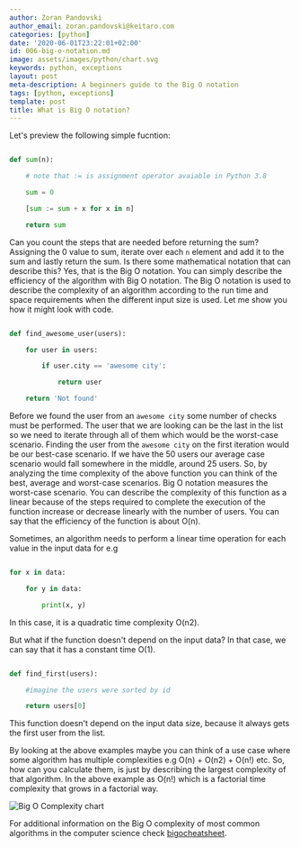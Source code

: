 ```yaml
---
author: Zoran Pandovski
author_email: zoran.pandovski@keitaro.com
categories: [python]
date: '2020-06-01T23:22:01+02:00'
id: 006-big-o-notation.md
image: assets/images/python/chart.svg
keywords: python, exceptions
layout: post
meta-description: A beginners guide to the Big O notation
tags: [python, exceptions]
template: post
title: What is Big O notation?
---
```




Let's preview the following simple fucntion:



```python

def sum(n):

    # note that := is assignment operator avaiable in Python 3.8

    sum = 0

    [sum := sum + x for x in n]

    return sum

```



Can you count the steps that are needed before returning the sum? Assigning the 0 value to sum, iterate over each `n` element and add it to the sum and lastly return the sum. Is there some mathematical notation that can describe this? Yes, that is the Big O notation. You can simply describe the efficiency of the algorithm with Big O notation. The Big O notation is used to describe the complexity of an algorithm according to the run time and space requirements when the different input size is used. Let me show you how it might look with code. 



```python

def find_awesome_user(users):

    for user in users:

        if user.city == 'awesome city':

            return user

    return 'Not found'

```



Before we found the user from an `awesome city` some number of checks must be performed. The user that we are looking can be the last in the list so we need to iterate through all of them which would be the worst-case scenario. Finding the user from the `awesome city` on the first iteration would be our best-case scenario. If we have the 50 users our average case scenario would fall somewhere in the middle, around 25 users. So, by analyzing the time complexity of the above function you can think of the best, average and worst-case scenarios. Big O notation measures the worst-case scenario. You can describe the complexity of this function as a linear because of the steps required to complete the execution of the function increase or decrease linearly with the number of users. You can say that the efficiency of the function is about O(n). 



Sometimes, an algorithm needs to perform a linear time operation for each value in the input data for e.g



```python

for x in data:

    for y in data:

        print(x, y)

```

In this case, it is a quadratic time complexity O(n2).



But what if the function doesn't depend on the input data? In that case, we can say that it has a constant time O(1).



```python

def find_first(users):

    #imagine the users were sorted by id

    return users[0]

```

This function doesn't depend on the input data size, because it always gets the first user from the list. 



By looking at the above examples maybe you can think of a use case where some algorithm has multiple complexities e.g O(n) + O(n2) + O(n!) etc. So, how can you calculate them, is just by describing the largest complexity of that algorithm. In the above example as O(n!) which is a factorial time complexity that grows in a factorial way.



![Big O Complexity chart](https://lukasmestan.com/assets/images/big-o-all.png)



For additional information on the Big O complexity of most common algorithms in the computer science check [bigocheatsheet](https://www.bigocheatsheet.com/).
